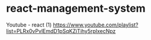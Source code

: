 # react-management-system

Youtube - react (1)
https://www.youtube.com/playlist?list=PLRx0vPvlEmdD1pSqKZiTihy5rplxecNpz
